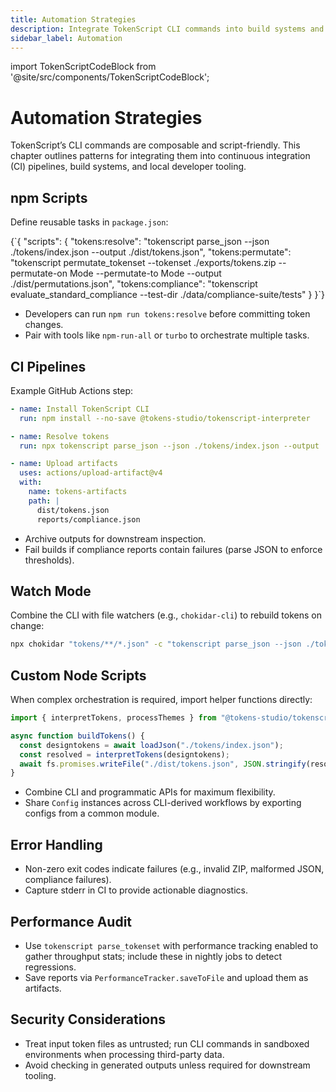 ```yaml
---
title: Automation Strategies
description: Integrate TokenScript CLI commands into build systems and CI pipelines.
sidebar_label: Automation
---
```


import TokenScriptCodeBlock from '@site/src/components/TokenScriptCodeBlock';

# Automation Strategies

TokenScript’s CLI commands are composable and script-friendly. This chapter outlines patterns for integrating them into continuous integration (CI) pipelines, build systems, and local developer tooling.

## npm Scripts

Define reusable tasks in `package.json`:

<TokenScriptCodeBlock mode="json" showResult={false}>
{`{
  "scripts": {
    "tokens:resolve": "tokenscript parse_json --json ./tokens/index.json --output ./dist/tokens.json",
    "tokens:permutate": "tokenscript permutate_tokenset --tokenset ./exports/tokens.zip --permutate-on Mode --permutate-to Mode --output ./dist/permutations.json",
    "tokens:compliance": "tokenscript evaluate_standard_compliance --test-dir ./data/compliance-suite/tests"
  }
}`}
</TokenScriptCodeBlock>

- Developers can run `npm run tokens:resolve` before committing token changes.
- Pair with tools like `npm-run-all` or `turbo` to orchestrate multiple tasks.

## CI Pipelines

Example GitHub Actions step:

```yaml
- name: Install TokenScript CLI
  run: npm install --no-save @tokens-studio/tokenscript-interpreter

- name: Resolve tokens
  run: npx tokenscript parse_json --json ./tokens/index.json --output ./dist/tokens.json

- name: Upload artifacts
  uses: actions/upload-artifact@v4
  with:
    name: tokens-artifacts
    path: |
      dist/tokens.json
      reports/compliance.json
```

- Archive outputs for downstream inspection.
- Fail builds if compliance reports contain failures (parse JSON to enforce thresholds).

## Watch Mode

Combine the CLI with file watchers (e.g., `chokidar-cli`) to rebuild tokens on change:

```bash
npx chokidar "tokens/**/*.json" -c "tokenscript parse_json --json ./tokens/index.json --output ./dist/tokens.json"
```

## Custom Node Scripts

When complex orchestration is required, import helper functions directly:

```ts
import { interpretTokens, processThemes } from "@tokens-studio/tokenscript-interpreter";

async function buildTokens() {
  const designtokens = await loadJson("./tokens/index.json");
  const resolved = interpretTokens(designtokens);
  await fs.promises.writeFile("./dist/tokens.json", JSON.stringify(resolved, null, 2));
}
```

- Combine CLI and programmatic APIs for maximum flexibility.
- Share `Config` instances across CLI-derived workflows by exporting configs from a common module.

## Error Handling

- Non-zero exit codes indicate failures (e.g., invalid ZIP, malformed JSON, compliance failures).
- Capture stderr in CI to provide actionable diagnostics.

## Performance Audit

- Use `tokenscript parse_tokenset` with performance tracking enabled to gather throughput stats; include these in nightly jobs to detect regressions.
- Save reports via `PerformanceTracker.saveToFile` and upload them as artifacts.

## Security Considerations

- Treat input token files as untrusted; run CLI commands in sandboxed environments when processing third-party data.
- Avoid checking in generated outputs unless required for downstream tooling.
